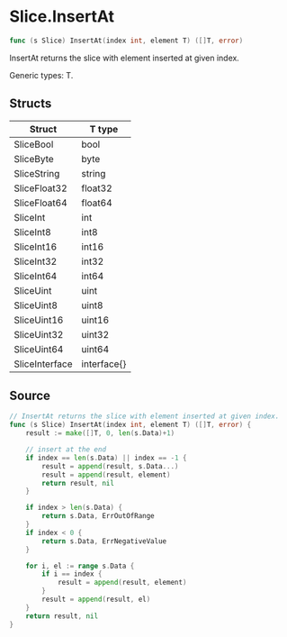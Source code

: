 # Slice.InsertAt

```go
func (s Slice) InsertAt(index int, element T) ([]T, error)
```

InsertAt returns the slice with element inserted at given index.

Generic types: T.

## Structs

| Struct | T type |
| ------ | ------ |
| SliceBool | bool |
| SliceByte | byte |
| SliceString | string |
| SliceFloat32 | float32 |
| SliceFloat64 | float64 |
| SliceInt | int |
| SliceInt8 | int8 |
| SliceInt16 | int16 |
| SliceInt32 | int32 |
| SliceInt64 | int64 |
| SliceUint | uint |
| SliceUint8 | uint8 |
| SliceUint16 | uint16 |
| SliceUint32 | uint32 |
| SliceUint64 | uint64 |
| SliceInterface | interface{} |

## Source

```go
// InsertAt returns the slice with element inserted at given index.
func (s Slice) InsertAt(index int, element T) ([]T, error) {
	result := make([]T, 0, len(s.Data)+1)

	// insert at the end
	if index == len(s.Data) || index == -1 {
		result = append(result, s.Data...)
		result = append(result, element)
		return result, nil
	}

	if index > len(s.Data) {
		return s.Data, ErrOutOfRange
	}
	if index < 0 {
		return s.Data, ErrNegativeValue
	}

	for i, el := range s.Data {
		if i == index {
			result = append(result, element)
		}
		result = append(result, el)
	}
	return result, nil
}
```

